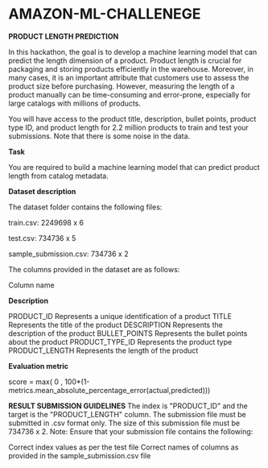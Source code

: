 # AMAZON-ML-CHALLENEGE
**PRODUCT LENGTH PREDICTION**       


In this hackathon, the goal is to develop a machine learning model that can predict the length dimension of a product. Product length is crucial for packaging and storing products efficiently in the warehouse. Moreover, in many cases, it is an important attribute that customers use to assess the product size before purchasing. However, measuring the length of a product manually can be time-consuming and error-prone, especially for large catalogs with millions of products.

You will have access to the product title, description, bullet points, product type ID, and product length for 2.2 million products to train and test your submissions. Note that there is some noise in the data.

**Task**

You are required to build a machine learning model that can predict product length from catalog metadata.

**Dataset description**

The dataset folder contains the following files: 

train.csv: 2249698 x 6

test.csv: 734736 x 5

sample_submission.csv: 734736 x 2


The columns provided in the dataset are as follows:

Column name

**Description**

PRODUCT_ID	Represents a unique identification of a product
TITLE	Represents the title of the product
DESCRIPTION	Represents the description of the product
BULLET_POINTS	Represents the bullet points about the product
PRODUCT_TYPE_ID	Represents the product type 
PRODUCT_LENGTH	Represents the length of the product


**Evaluation metric**

score = max( 0 , 100*(1-metrics.mean_absolute_percentage_error(actual,predicted)))

**RESULT SUBMISSION GUIDELINES**
The index is "PRODUCT_ID" and the target is the "PRODUCT_LENGTH" column. 
The submission file must be submitted in .csv format only.
The size of this submission file must be  734736 x 2.
Note: Ensure that your submission file contains the following:

Correct index values as per the test file
Correct names of columns as provided in the sample_submission.csv file
